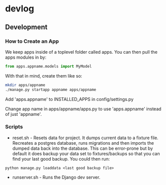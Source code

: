 # devlog

## Development

### How to Create an App

We keep apps inside of a toplevel folder called apps. You can then pull the apps modules in by:

```python
from apps.appname.models import MyModel
```

With that in mind, create them like so:

```bash
mkdir apps/appname
./manage.py startapp appname apps/appname
```

Add 'apps.appname' to INSTALLED_APPS in config/settings.py

Change app name in apps/appname/apps.py to use 'apps.appname' instead of just 'appname'.

### Scripts

- reset.sh - Resets data for project. It dumps current data to a fixture file. Recreates a postgres database, runs migrations and then imports the dumped data back into the database. This can be error-prone but by default it does backup your data set to fixtures/backups so that you can find your last good backup. You could then run:

```
python manage.py loaddata <last good backup file>
```

- runserver.sh - Runs the Django dev server.
